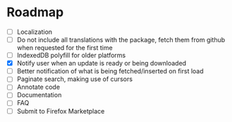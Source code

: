 Roadmap
=========
* [ ] Localization
* [ ] Do not include all translations with the package, fetch them from github when requested for the first time
* [ ] IndexedDB polyfill for older platforms
* [x] Notify user when an update is ready or being downloaded
* [ ] Better notification of what is being fetched/inserted on first load
* [ ] Paginate search, making use of cursors
* [ ] Annotate code
* [ ] Documentation
* [ ] FAQ
* [ ] Submit to Firefox Marketplace
